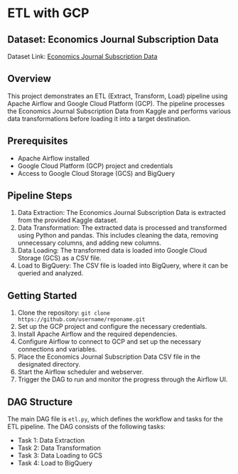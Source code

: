 # ETL with GCP

## Dataset: Economics Journal Subscription Data
Dataset Link: [Economics Journal Subscription Data](https://www.kaggle.com/datasets/utkarshx27/economics-journal-subscription-data)

## Overview
This project demonstrates an ETL (Extract, Transform, Load) pipeline using Apache Airflow and Google Cloud Platform (GCP). The pipeline processes the Economics Journal Subscription Data from Kaggle and performs various data transformations before loading it into a target destination.

## Prerequisites
- Apache Airflow installed
- Google Cloud Platform (GCP) project and credentials
- Access to Google Cloud Storage (GCS) and BigQuery

## Pipeline Steps
1. Data Extraction: The Economics Journal Subscription Data is extracted from the provided Kaggle dataset.
2. Data Transformation: The extracted data is processed and transformed using Python and pandas. This includes cleaning the data, removing unnecessary columns, and adding new columns.
3. Data Loading: The transformed data is loaded into Google Cloud Storage (GCS) as a CSV file.
4. Load to BigQuery: The CSV file is loaded into BigQuery, where it can be queried and analyzed.

## Getting Started
1. Clone the repository: `git clone https://github.com/username/reponame.git`
2. Set up the GCP project and configure the necessary credentials.
3. Install Apache Airflow and the required dependencies.
4. Configure Airflow to connect to GCP and set up the necessary connections and variables.
5. Place the Economics Journal Subscription Data CSV file in the designated directory.
6. Start the Airflow scheduler and webserver.
7. Trigger the DAG to run and monitor the progress through the Airflow UI.

## DAG Structure
The main DAG file is `etl.py`, which defines the workflow and tasks for the ETL pipeline. The DAG consists of the following tasks:
- Task 1: Data Extraction
- Task 2: Data Transformation
- Task 3: Data Loading to GCS
- Task 4: Load to BigQuery
